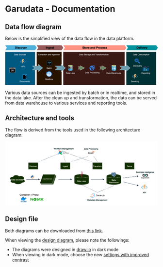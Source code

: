 # Garudata - Documentation

## Data flow diagram

Below is the simplified view of the data flow in the data platform.

![Data flow diagram](/docs/images/data-flow.png "Data flow diagram")

Various data sources can be ingested by batch or in realtime, and stored in the data lake. After the clean up and transformation, the data can be served from data warehouse to various services and reporting tools.


## Architecture and tools

The flow is derived from the tools used in the following architecture diagram:

![Architecture diagram](/docs/images/architecture-and-tools.png "Architecture diagram")


## Design file

Both diagrams can be downloaded from [this link](/docs/design/garudata.drawio "Garudata design diagrams").

When viewing the [design diagram](/docs/design/garudata.drawio "Garudata design diagrams"), please note the followings:
* The diagrams were designed in [draw.io](https://www.drawio.com/ "draw.io") in dark mode
* When viewing in dark mode, choose the new [settings with improved contrast](https://github.com/jgraph/drawio/discussions/3701 "settings with improved contrast")


